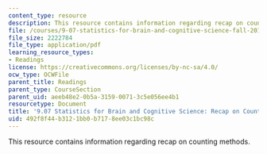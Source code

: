 ```yaml
---
content_type: resource
description: This resource contains information regarding recap on counting methods.
file: /courses/9-07-statistics-for-brain-and-cognitive-science-fall-2016/492f8f44b3121bb0b7178ee03c1bc98c_MIT9_07F16_RecapCounting.pdf
file_size: 2222784
file_type: application/pdf
learning_resource_types:
- Readings
license: https://creativecommons.org/licenses/by-nc-sa/4.0/
ocw_type: OCWFile
parent_title: Readings
parent_type: CourseSection
parent_uid: aeeb48e2-0b5a-3159-0071-3c5e056ee4b1
resourcetype: Document
title: '9.07 Statistics for Brain and Cognitive Science: Recap on Counting Methods'
uid: 492f8f44-b312-1bb0-b717-8ee03c1bc98c
---
```

This resource contains information regarding recap on counting methods.